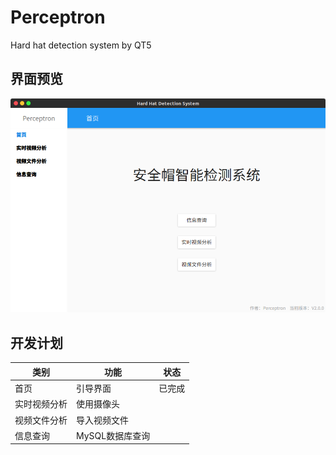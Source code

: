 # Perceptron

Hard hat detection system by QT5

## 界面预览

![](./preview/HardhatSystem.png)

## 开发计划

类别|功能|状态
---|---|---
首页|引导界面|已完成
实时视频分析|使用摄像头|
视频文件分析|导入视频文件|
信息查询|MySQL数据库查询|